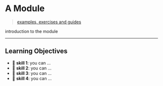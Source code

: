 # A Module

> [examples, exercises and guides](../README.md)

introduction to the module

---

## Learning Objectives

- 🥚 **skill 1**: you can ...
- 🐣 **skill 2**: you can ...
- 🐥 **skill 3**: you can ...
- 🐔 **skill 4**: you can ...
